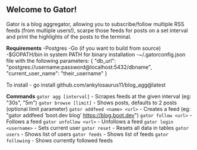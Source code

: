 ## Welcome to Gator! ##
Gator is a blog aggregator, allowing you to subscribe/follow multiple RSS feeds (from multiple users!), 
scarpe those feeds for posts on a set interval and print the highlights of the posts to the terminal.

**Requirements**
-Postgres
-Go (if you want to build from source)
-$GOPATH/bin in system PATH for binary installation
-~/.gatorconfig.json file with the following parameters:
{
  "db_url": "postgres://username:password@localhost:5432/dbname",
  "current_user_name": "their_username"
}

To install - go install github.com/ankylosaurus11/blog_agg@latest

**Commands**
`gator agg [interval]` - Scrapes feeds at the given interval (eg: "30s", "5m")
`gator browse [limit]` - Shows posts, defaults to 2 posts (optional limit parameter)
`gator addfeed <name> <url>` - Creates a feed (eg: "gator addfeed 'boot.dev blog' https://blog.boot.dev")
`gator follow <url>` - Follows a feed
`gator unfollow <url>` - Unfollows a feed
`gator login <username>` - Sets current user
`gator reset` - Resets all data in tables
`gator users` - Shows list of users
`gator feeds` - Shows list of feeds
`gator following` - Shows currently followed feeds